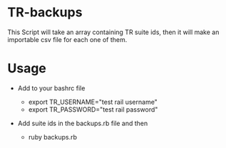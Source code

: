 # TR-backups
This Script will take an array containing TR suite ids, then it will make an importable csv file for each one of them.

# Usage
- Add to your bashrc file
  - export TR_USERNAME="test rail username"
  - export TR_PASSWORD="test rail password"
  
- Add suite ids in the backups.rb file and then

  - ruby backups.rb
